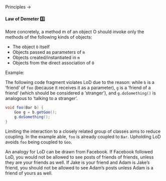 <link rel="stylesheet" href="{{baseUrl}}/css/textbook.css">

<div class="website-content">

<div id="path">Principles &rarr; </div>

<div id="title">

#### Law of Demeter :three:

</div>

<div id="body">

<tip-box type="primary">

<include src="../../common/definitions.md#def-law-of-demeter" />

</tip-box>

More concretely, a method m of an object O should invoke only the methods of the following kinds of objects:

* The object `O` itself
* Objects passed as parameters of `m`
* Objects created/instantiated in `m`
* Objects from the direct association of `O`

<tip-box>

Example:

The following code fragment violates LoD due to the reason: while `b` is a ‘friend’ of `foo` (because it receives it as a parameter), `g` is a ‘friend of a friend’ (which should be considered a ‘stranger’), and `g.doSomething()` is analogous to ‘talking to a stranger’.

```java
void foo(Bar b) {
    Goo g = b.getGoo();
    g.doSomething();
}
```

</tip-box>

Limiting the interaction to a closely related group of classes aims to reduce coupling. In the example able, `foo` is already coupled to `Bar`. Upholding LoD avoids `foo` being coupled to `Goo`.

An analogy for LoD can be drawn from Facebook. If Facebook followed LoD, you would not be allowed to see posts of friends of friends, unless they are your friends as well. If Jake is your friend and Adam is Jake’s friend, you should not be allowed to see Adam’s posts unless Adam is a friend of yours as well.

</div>

<div id="extras">

<include src="exercises.md" />

</div>

</div>
